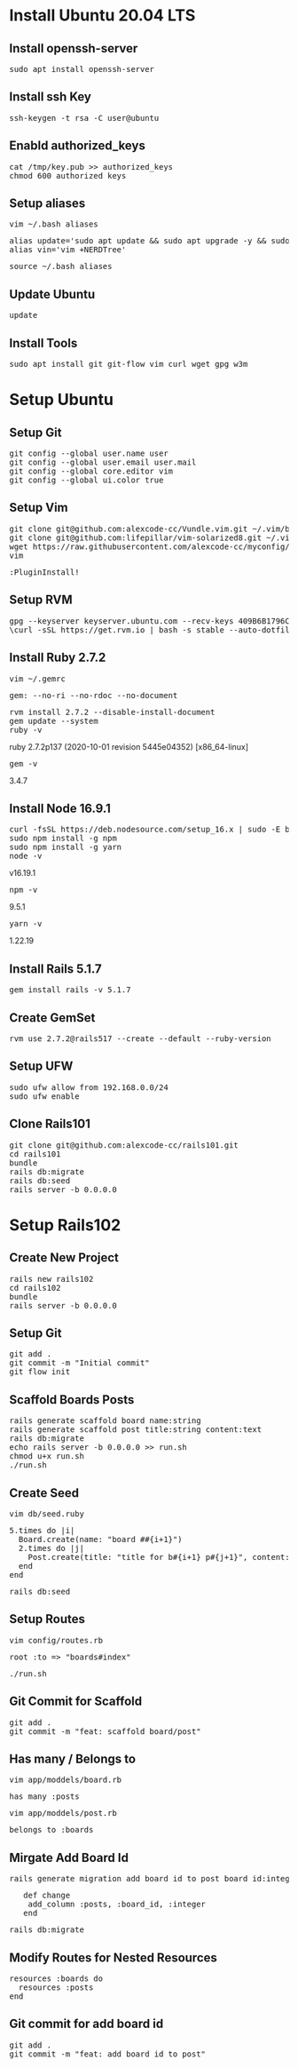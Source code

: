 # Install Ubuntu 20.04 LTS

## Install openssh-server

<pre>
sudo apt install openssh-server
</pre>

## Install ssh Key

<pre>
ssh-keygen -t rsa -C user@ubuntu
</pre>

## Enabld authorized_keys

<pre>
cat /tmp/key.pub >> authorized_keys
chmod 600 authorized_keys
</pre>

## Setup aliases

<pre>
vim ~/.bash_aliases
</pre>

<pre>
alias update='sudo apt update && sudo apt upgrade -y && sudo apt autoremove -y'
alias vin='vim +NERDTree'
</pre>

<pre>
source ~/.bash_aliases
</pre>

## Update Ubuntu

<pre>
update
</pre>

## Install Tools

<pre>
sudo apt install git git-flow vim curl wget gpg w3m
</pre>

# Setup Ubuntu

## Setup Git

<pre>
git config --global user.name user
git config --global user.email user.mail
git config --global core.editor vim
git config --global ui.color true
</pre>

## Setup Vim

<pre>
git clone git@github.com:alexcode-cc/Vundle.vim.git ~/.vim/bundle/Vundle.vim
git clone git@github.com:lifepillar/vim-solarized8.git ~/.vim/pack/themes/opt/solarized8
wget https://raw.githubusercontent.com/alexcode-cc/myconfig/main/.vimrc ~/.vimrc
vim
</pre>

<pre>
:PluginInstall!
</pre>

## Setup RVM

<pre>
gpg --keyserver keyserver.ubuntu.com --recv-keys 409B6B1796C275462A1703113804BB82D39DC0E3 7D2BAF1CF37B13E2069D6956105BD0E739499BDB
\curl -sSL https://get.rvm.io | bash -s stable --auto-dotfiles
</pre>

## Install Ruby 2.7.2

<pre>
vim ~/.gemrc
</pre>

<pre>
gem: --no-ri --no-rdoc --no-document
</pre>

<pre>
rvm install 2.7.2 --disable-install-document
gem update --system
ruby -v
</pre>

ruby 2.7.2p137 (2020-10-01 revision 5445e04352) [x86_64-linux]

<pre>
gem -v
</pre>

3.4.7

## Install Node 16.9.1

<pre>
curl -fsSL https://deb.nodesource.com/setup_16.x | sudo -E bash - && sudo apt-get install -y nodejs
sudo npm install -g npm
sudo npm install -g yarn
node -v
</pre>

v16.19.1

<pre>
npm -v
</pre>

9.5.1

<pre>
yarn -v
</pre>
1.22.19

## Install Rails 5.1.7

<pre>
gem install rails -v 5.1.7
</pre>

## Create GemSet

<pre>
rvm use 2.7.2@rails517 --create --default --ruby-version
</pre>

## Setup UFW

<pre>
sudo ufw allow from 192.168.0.0/24
sudo ufw enable
</pre>

## Clone Rails101

<pre>
git clone git@github.com:alexcode-cc/rails101.git
cd rails101
bundle
rails db:migrate
rails db:seed
rails server -b 0.0.0.0
</pre>

# Setup Rails102

## Create New Project

<pre>
rails new rails102
cd rails102
bundle
rails server -b 0.0.0.0
</pre>

## Setup Git

<pre>
git add .
git commit -m "Initial commit"
git flow init
</pre>

## Scaffold Boards Posts

<pre>
rails generate scaffold board name:string
rails generate scaffold post title:string content:text
rails db:migrate
echo rails server -b 0.0.0.0 >> run.sh
chmod u+x run.sh
./run.sh
</pre>

## Create Seed

<pre>
vim db/seed.ruby
</pre>

<pre>
5.times do |i|
  Board.create(name: "board ##{i+1}")
  2.times do |j|
    Post.create(title: "title for b#{i+1} p#{j+1}", content: "content for board ##{i+1} post ##{j+1}")
  end
end
</pre>

<pre>
rails db:seed
</pre>

## Setup Routes

<pre>
vim config/routes.rb
</pre>

<pre>
root :to => "boards#index"
</pre>

<pre>
./run.sh
</pre>

## Git Commit for Scaffold

<pre>
git add .
git commit -m "feat: scaffold board/post"
</pre>

## Has many / Belongs to

<pre>
vim app/moddels/board.rb
</pre>

<pre>
has_many :posts
</pre>

<pre>
vim app/moddels/post.rb
</pre>

<pre>
belongs_to :boards
</pre>

## Mirgate Add Board Id

<pre>
rails generate migration add_board_id_to_post board_id:integer
</pre>

<pre>
   def change
	add_column :posts, :board_id, :integer
   end
</pre>

<pre>
rails db:migrate
</pre>

## Modify Routes for Nested Resources

<pre>
resources :boards do
  resources :posts
end
</pre>

## Git commit for add board id

<pre>
git add .
git commit -m "feat: add board id to post"
</pre>